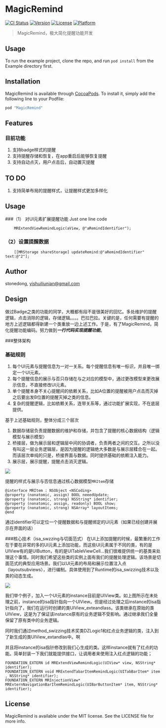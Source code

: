 # MagicRemind

[![CI Status](http://img.shields.io/travis/stonedong/MagicRemind.svg?style=flat)](https://travis-ci.org/stonedong/MagicRemind)
[![Version](https://img.shields.io/cocoapods/v/MagicRemind.svg?style=flat)](http://cocoapods.org/pods/MagicRemind)
[![License](https://img.shields.io/cocoapods/l/MagicRemind.svg?style=flat)](http://cocoapods.org/pods/MagicRemind)
[![Platform](https://img.shields.io/cocoapods/p/MagicRemind.svg?style=flat)](http://cocoapods.org/pods/MagicRemind)

>MagicRemind，极大简化提醒功能开发

## Usage

To run the example project, clone the repo, and run `pod install` from the Example directory first.


## Installation

MagicRemind is available through [CocoaPods](http://cocoapods.org). To install
it, simply add the following line to your Podfile:

```ruby
pod "MagicRemind"
```

## Features
### 目前功能

1. 支持badge样式的提醒
2. 支持提醒存储和恢复，在app重启后能够恢复提醒
3. 支持自动点灭，用户点击后，自动置灭提醒

## TO DO

1. 支持简单布局的提醒样式，让提醒样式更加多样化

## Usage


###（1） 对UI元素扩展提醒功能
Just one line code

```
    MRExtendViewRemindLogic(aView, @"aRemindIdentifier");
```

### （2）设置提醒数据


```
    [[MRStorage shareStorage] updateRemind:@"aRemindIdentifier" text:@"2"];
```

## Author

stonedong, yishuiliunian@gmail.com


## Design
做过Badge之类的功能的同学，大概都有段不是很美好的回忆。多处维护的提醒逻辑，点击消除的逻辑，存储逻辑。。。。巴拉巴拉。关键的是，任何需要有提醒的地方上述逻辑都得新建一个类重放一边上述工作。于是，有了MagicRemind，简化提醒功能编码。努力做到***一行代码实现提醒功能***。

###整体架构

### 基础规则

1. 每个UI元素与提醒信息为一对一关系。每个提醒信息有唯一标识，并且唯一绑定一个UI元素。
2. 每个提醒信息的展示与否只存储在与之对应的模型中，通过更改模型来更改展示信息，不直接修改UI元素。
3. 单个提醒本身不关心提醒间的依赖关系，比如A位置的提醒被用户点击而灭掉之后要出发B位置的提醒灭掉之类的信息。
4. 复杂的提醒逻辑，比如依赖关系，连带关系等，通过功能扩展实现，不在底层提供。


基于上述基础规则，整体分成三个层次

1. 数据存储层负责提醒数据的维护和存储，并包含了提醒的核心数据结构（逻辑模型与展示模型）
2. 桥接层，做为展示层和逻辑层中间的协调者，负责两者之间的交互。之所以没有叫这一层业务逻辑层，是因为提醒的逻辑绝大多数是与展示层糅合在一起。而该层次单纯的只是，桥接界面与数据。同时提供基础的依赖注入能力。
3. 展示层，展示提醒，提醒点击消灭逻辑。

![](http://ww4.sinaimg.cn/large/7df22103jw1f2u4zoec19j20cx0a63yv.jpg)

提醒的样式与展示与否信息通过核心数据模型```MRItem```存储

```
@interface MRItem : NSObject <NSCoding>
@property (nonatomic, assign) BOOL neeedUpdate;
@property (nonatomic, strong) NSString* identifier;
@property (nonatomic, assign, readonly) BOOL show;
@property (nonatomic, strong) NSArray* layoutItems;
@end
```

通过identifier可以定位一个提醒数据和与提醒绑定的UI元素（如果已经创建并展示在界面的话）


###核心技术（isa_swzzing与切面范式）
在UI上添加提醒的时候，最繁重的工作在于要在非常的多的UI元素上添加功能，而这些UI元素属于不同的类，有的是UIView有的是UIButton，有的是UITableViewCell...我们很难提供统一的基类来处理这个事情。同时我们希望这些类的实例上面有我们的提醒处理逻辑。该场景是切面范式的典型应用场景。我们以UI元素的布局和展示位置注入点（layoutsubviews），进行编制。具体使用到了Runtime的isa_swizzing技术以及类的动态生成。

![](http://ww4.sinaimg.cn/large/7df22103jw1f2u5kwvejoj20i70c2q3e.jpg)

我们举个例子，加入一个UI元素的instance目前是UIView类。如上图所示在未处理之前，instance的isa指针指向一个UIView。但是经过处理之后instance的isa指针指向了，我们在运行时创建的类UIView_exteandlass。该类继承在原始的类UIView，这是为了保证该instance原有的业务逻辑不受影响。通过继承我们全量保留了原有类中的业务逻辑。

同时我们通过method_swizzing技术奖类DZLogic1和红点业务逻辑的类，注入到了新生成的类UIView_extandlas中。啊

并且将instance的isa指针修改到我们心生成的类。这样instance就有了红点的功能。简单封装一下我们就能提供接口，让调用者来使用注入红点逻辑的功能；

```
FOUNDATION_EXTERN id MRExtendViewRemindLogic(UIView* view, NSString* identifier);
FOUNDATION_EXTERN void MRExtendTabarItemRemindLogic(UITabBarItem* item , NSString* identifier);
FOUNDATION_EXTERN MRInjectionView* MRExternNavigationBarItemRemindLogic(UIBarButtonItem* item, NSString* identifier);
```

## License

MagicRemind is available under the MIT license. See the LICENSE file for more info.

